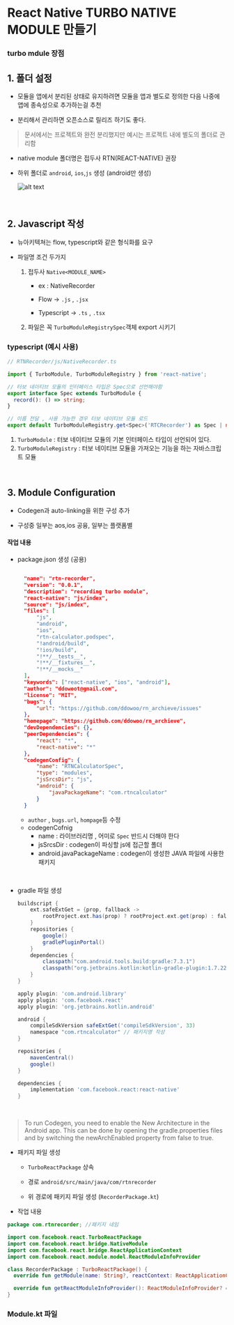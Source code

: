 # React Native TURBO NATIVE MODULE 만들기

### turbo mdule 장점

## 1. 폴더 설정

- 모듈을 앱에서 분리된 상태로 유지하려면 모듈을 앱과 별도로 정의한 다음 나중에 앱에 종속성으로 추가하는걸 추천

- 분리해서 관리하면 오픈소스로 릴리즈 하기도 좋다.

> 문서에서는 프로젝트와 완전 분리했지만 예시는 프로젝트 내에 별도의 폴더로 관리함

- native module 폴더명은 접두사 RTN(REACT-NATIVE) 권장

- 하위 폴더로 `android`, `ios`,`js` 생성 (android만 생성)

  ![alt text](<스크린샷 2024-04-17 오후 2.11.47.png>)

</br>

## 2. Javascript 작성

- 뉴아키텍쳐는 flow, typescript와 같은 형식화를 요구

- 파일명 조건 두가지

  1. 접두사 `Native<MODULE_NAME>`

     - ex : NativeRecorder

     - Flow -> `.js` , `.jsx`
     - Typescript -> `.ts` , `.tsx`

  2. 파일은 꼭 `TurboModuleRegistrySpec`객체 export 시키기

### typescript (예시 사용)

```typescript
// RTNRecorder/js/NativeRecorder.ts

import { TurboModule, TurboModuleRegistry } from 'react-native';

// 터보 네이티브 모듈의 인터페이스 타입은 Spec으로 선언해야함
export interface Spec extends TurboModule {
  record(): () => string;
}

// 이름 전달 , 사용 가능한 경우 터보 네이티브 모듈 로드
export default TurboModuleRegistry.get<Spec>('RTCRecorder') as Spec | null;
```

1. `TurboModule` : 터보 네이티브 모듈의 기본 인터페이스 타입이 선언되어 있다.
2. `TurboModuleRegistry` : 터보 네이티브 모듈을 가져오는 기능을 하는 자바스크립트 모듈

</br>

## 3. Module Configuration

- Codegen과 auto-linking을 위한 구성 추가

- 구성중 일부는 aos,ios 공융, 일부는 플랫폼별

#### 작업 내용

- package.json 생성 (공용)

  ```json

    "name": "rtn-recorder",
    "version": "0.0.1",
    "description": "recording turbo module",
    "react-native": "js/index",
    "source": "js/index",
    "files": [
        "js",
        "android",
        "ios",
        "rtn-calculator.podspec",
        "!android/build",
        "!ios/build",
        "!**/__tests__",
        "!**/__fixtures__",
        "!**/__mocks__"
    ],
    "keywords": ["react-native", "ios", "android"],
    "author": "ddowoot@gmail.com",
    "license": "MIT",
    "bugs": {
        "url": "https://github.com/ddowoo/rn_archieve/issues"
    },
    "homepage": "https://github.com/ddowoo/rn_archieve",
    "devDependencies": {},
    "peerDependencies": {
        "react": "*",
        "react-native": "*"
    },
    "codegenConfig": {
        "name": "RTNCalculatorSpec",
        "type": "modules",
        "jsSrcsDir": "js",
        "android": {
            "javaPackageName": "com.rtncalculator"
        }
    }
  ```

  - `author` , `bugs.url`, `hompage`등 수정
  - codegenCofnig
    - name : 라이브러리명 , 어미로 `Spec` 반드시 더해야 한다
    - jsSrcsDir : codegen이 파싱할 js에 접근할 폴더
    - android.javaPackageName : codegen이 생성한 JAVA 파일에 사용한 패키지

</br>

- gradle 파일 생성

  ```gradle
  buildscript {
      ext.safeExtGet = {prop, fallback ->
          rootProject.ext.has(prop) ? rootProject.ext.get(prop) : fallback
      }
      repositories {
          google()
          gradlePluginPortal()
      }
      dependencies {
          classpath("com.android.tools.build:gradle:7.3.1")
          classpath("org.jetbrains.kotlin:kotlin-gradle-plugin:1.7.22")
      }
  }

  apply plugin: 'com.android.library'
  apply plugin: 'com.facebook.react'
  apply plugin: 'org.jetbrains.kotlin.android'

  android {
      compileSdkVersion safeExtGet('compileSdkVersion', 33)
      namespace "com.rtncalculator" // 패키지명 작성
  }

  repositories {
      mavenCentral()
      google()
  }

  dependencies {
      implementation 'com.facebook.react:react-native'
  }
  ```

</br>

> To run Codegen, you need to enable the New Architecture in the Android app. This can be done by opening the gradle.properties files and by switching the newArchEnabled property from false to true.

- 패키지 파일 생성

  - `TurboReactPackage` 상속

  - 경로 `android/src/main/java/com/rtnrecorder`

  - 위 경로에 패키지 파일 생성 (`RecorderPackage.kt`)

- 작업 내용

```kotlin
package com.rtnrecorder; //패키지 네임

import com.facebook.react.TurboReactPackage
import com.facebook.react.bridge.NativeModule
import com.facebook.react.bridge.ReactApplicationContext
import com.facebook.react.module.model.ReactModuleInfoProvider

class RecorderPackage : TurboReactPackage() {
  override fun getModule(name: String?, reactContext: ReactApplicationContext): NativeModule? = null

  override fun getReactModuleInfoProvider(): ReactModuleInfoProvider? = null
}
```

### Module.kt 파일

```

```
